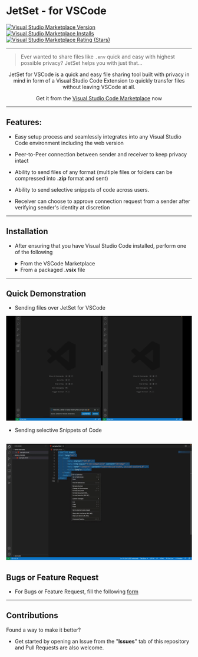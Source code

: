 # **JetSet** - for VSCode

<a target="_blank" href="https://marketplace.visualstudio.com/items?itemName=Sudhay.jetset-for-vscode">
    <div align="left">
        <img alt="Visual Studio Marketplace Version" src="https://img.shields.io/visual-studio-marketplace/v/Sudhay.jetset-for-vscode?style=social">
        <br/>
        <img alt="Visual Studio Marketplace Installs" src="https://img.shields.io/visual-studio-marketplace/i/Sudhay.jetset-for-vscode?style=social">
        <br/>
        <img alt="Visual Studio Marketplace Rating (Stars)" src="https://img.shields.io/visual-studio-marketplace/stars/Sudhay.jetset-for-vscode?style=social">
    </div>
</a>

---

> Ever wanted to share files like `.env` quick and easy with highest possible privacy? JetSet helps you with just that...

<center>JetSet for VSCode is a quick and easy file sharing tool built with privacy in mind in form of a Visual Studio Code Extension to quickly transfer files without leaving VSCode at all.

Get it from the [Visual Studio Code Marketplace](https://marketplace.visualstudio.com/items?itemName=Sudhay.jetset-for-vscode) now

<!-- --- -->
<!-- 
<a href="https://www.producthunt.com/posts/jetset-for-vscode?utm_source=badge-featured&utm_medium=badge&utm_souce=badge-jetset-for-vscode" target="_blank"><img src="https://api.producthunt.com/widgets/embed-image/v1/featured.svg?post_id=323494&theme=light" alt="JetSet for VSCode - A quick and easy file sharing tool built on privacy | Product Hunt" style="width: 200px; height: 50px;"/></a> -->

</center>

---

## Features:

-   Easy setup process and seamlessly integrates into any Visual Studio Code environment including the web version

-   Peer-to-Peer connection between sender and receiver to keep privacy intact

-   Ability to send files of any format (multiple files or folders can be compressed into **.zip** format and sent)

-   Ability to send selective snippets of code across users.

-   Receiver can choose to approve connection request from a sender after verifying sender's identity at discretion

---

## Installation

-   After ensuring that you have Visual Studio Code installed, perform one of the following

    <details>
    <summary>
    From the VSCode Marketplace
    </summary>
    Open VSCode and type [ctrl+p], type [ext install Sudhay.jetset-for-vscode]
    </details>

    <details>
    <summary>
    From a packaged <b>.vsix</b> file
    </summary>

    #### Run this command

    `code --install-extension <<package_name>>.vsix`

    </details>

---

## Quick Demonstration

- Sending files over JetSet for VSCode

![DemoGIF](./assets/gifs/demo_gif.gif)


- Sending selective Snippets of Code

![SnippetSendingGIF](./assets/gifs/snippetSendGif.gif)
---

## Bugs or Feature Request

-   For Bugs or Feature Request, fill the following [form](https://forms.gle/o4tbhoxNF2EwLy7e6)

---

## Contributions

Found a way to make it better?

-   Get started by opening an Issue from the "**Issues**" tab of this repository and Pull Requests are also welcome.
